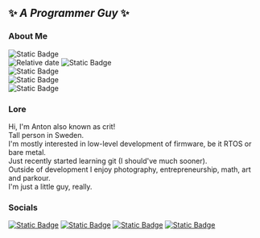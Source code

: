 ## ✨ *A Programmer Guy* ✨

### About Me
![Static Badge](https://img.shields.io/badge/he%2Fhim%2Fidc-D961FF?style=default) \
![Relative date](https://img.shields.io/date/1074841200?label=Born&labelColor=D961FF&color=D961FF)
![Static Badge](https://img.shields.io/badge/2003%2F07%2F25-D961FF?color=D961FF) \
![Static Badge](https://img.shields.io/badge/Proficient-brightgreen?logo=cplusplus&logoColor=FFFFFF&color=59CC30) \
![Static Badge](https://img.shields.io/badge/Proficient-brightgreen?logo=python&logoColor=FFFFFF&color=59CC30) \
![Static Badge](https://img.shields.io/badge/MCS51-Proficient-brightgreen?labelColor=59CC30&color=59CC30)


### Lore
Hi, I'm Anton also known as crit!\
Tall person in Sweden.\
I'm mostly interested in low-level development of firmware, be it RTOS or bare metal.\
Just recently started learning git (I should've much sooner).\
Outside of development I enjoy photography, entrepreneurship, math, art and parkour.\
I'm just a little guy, really.

### Socials
[![Static Badge](https://img.shields.io/badge/Fedi-blue?logo=mastodon&logoColor=FFFFFF)](https://toot.community/@crit)
[![Static Badge](https://img.shields.io/badge/LinkedIn-blue?logo=linkedin&logoColor=FFFFFF)](https://linkedin.com/in/anton-bill-m%C3%A5nsson-9ba477208)
[![Static Badge](https://img.shields.io/badge/Steam-blue?logo=steam&logoColor=FFFFFF)](https://steamcommunity.com/id/this_url_is_not_taken/)
[![Static Badge](https://img.shields.io/badge/Ko--Fi-blue?logo=kofi&logoColor=FFFFFF)](http://ko-fi.com/critrun)